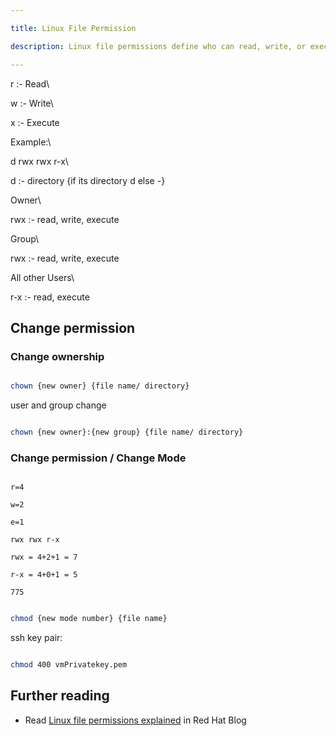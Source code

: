```yaml
---

title: Linux File Permission

description: Linux file permissions define who can read, write, or execute a file or directory, ensuring secure access control for users, groups, and others.

---
```


r :- Read\

w :- Write\

x :- Execute

  

Example:\

d rwx rwx r-x\

d :- directory {if its directory d else -}

  

Owner\

rwx :- read, write, execute

  

Group\

rwx :- read, write, execute

  

All other Users\

r-x :- read, execute

  

## Change permission

### Change ownership

```bash

chown {new owner} {file name/ directory}

```

user and group change

```bash

chown {new owner}:{new group} {file name/ directory}

```

### Change permission / Change Mode

```

r=4

w=2

e=1

rwx rwx r-x

rwx = 4+2+1 = 7

r-x = 4+0+1 = 5

775

```

  

```bash

chmod {new mode number} {file name}

```

ssh key pair:

```bash

chmod 400 vmPrivatekey.pem

```

  
  

## Further reading

  

- Read [Linux file permissions explained](https://www.redhat.com/en/blog/linux-file-permissions-explained) in Red Hat Blog